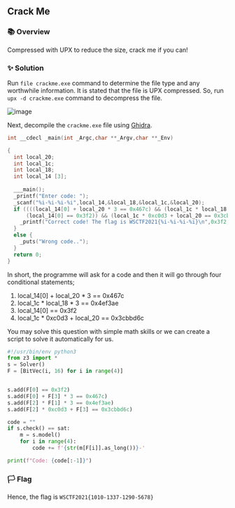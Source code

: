 ## Crack Me

### 📚 Overview

Compressed with UPX to reduce the size, crack me if you can!

### ✨ Solution

Run `file crackme.exe` command to determine the file type and any worthwhile information.
It is stated that the file is UPX compressed. So, run `upx -d crackme.exe` command to decompress the file.

![image](https://github.com/rydzze/CTF_Write-up/assets/86187059/a1a18332-add2-48b1-b3d5-bf21d512f31a)

Next, decompile the `crackme.exe` file using [Ghidra](https://ghidra-sre.org/).

```c
int __cdecl _main(int _Argc,char **_Argv,char **_Env)

{
  int local_20;
  int local_1c;
  int local_18;
  int local_14 [3];
  
  ___main();
  _printf("Enter code: ");
  _scanf("%i-%i-%i-%i",local_14,&local_18,&local_1c,&local_20);
  if ((((local_14[0] + local_20 * 3 == 0x467c) && (local_1c * local_18 * 3 == 0x4ef3ae)) &&
      (local_14[0] == 0x3f2)) && (local_1c * 0xc0d3 + local_20 == 0x3cbbd6c)) {
    _printf("Correct code! The flag is WSCTF2021{%i-%i-%i-%i}\n",0x3f2,local_18,local_1c,local_20);
  }
  else {
    _puts("Wrong code..");
  }
  return 0;
}
```

In short, the programme will ask for a code and then it will go through four conditional statements;
1. local_14[0] + local_20 * 3 == 0x467c
2. local_1c * local_18 * 3 == 0x4ef3ae
3. local_14[0] == 0x3f2
4. local_1c * 0xc0d3 + local_20 == 0x3cbbd6c

You may solve this question with simple math skills or we can create a script to solve it automatically for us.

```python
#!/usr/bin/env python3
from z3 import *
s = Solver()
F = [BitVec(i, 16) for i in range(4)]


s.add(F[0] == 0x3f2)
s.add(F[0] + F[3] * 3 == 0x467c)
s.add(F[2] * F[1] * 3 == 0x4ef3ae)
s.add(F[2] * 0xc0d3 + F[3] == 0x3cbbd6c)

code = ""
if s.check() == sat:
    m = s.model()
    for i in range(4):
        code += f'{str(m[F[i]].as_long())}-'

print(f"Code: {code[:-1]}")
```

### 🏳️ Flag

Hence, the flag is `WSCTF2021{1010-1337-1290-5678}`
